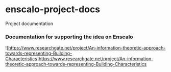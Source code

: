 # enscalo-project-docs
Project documentation

### Documentation for supporting the idea on Enscalo

![https://www.researchgate.net/project/An-information-theoretic-approach-towards-representing-Building-Characteristics]https://www.researchgate.net/project/An-information-theoretic-approach-towards-representing-Building-Characteristics
